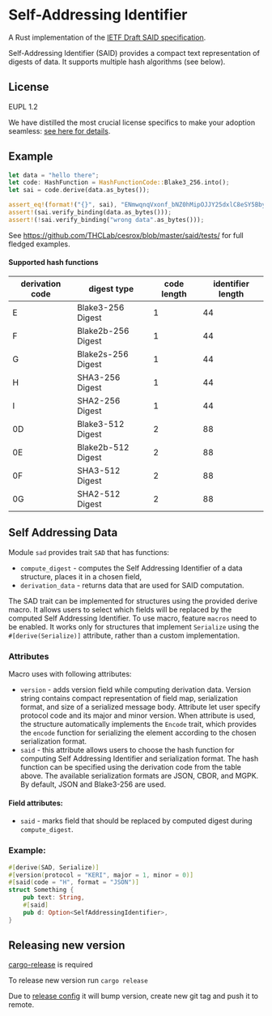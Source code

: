 # Self-Addressing Identifier

A Rust implementation of the [IETF Draft SAID specification](https://weboftrust.github.io/ietf-said/draft-ssmith-said.html).

Self-Addressing Identifier (SAID) provides a compact text representation of digests of data. It supports multiple hash algorithms (see below).

## License

EUPL 1.2 

We have distilled the most crucial license specifics to make your adoption seamless: [see here for details](https://github.com/THCLab/licensing).

## Example
```rust
let data = "hello there";
let code: HashFunction = HashFunctionCode::Blake3_256.into();
let sai = code.derive(data.as_bytes());

assert_eq!(format!("{}", sai), "ENmwqnqVxonf_bNZ0hMipOJJY25dxlC8eSY5BbyMCfLJ");
assert!(sai.verify_binding(data.as_bytes()));
assert!(!sai.verify_binding("wrong data".as_bytes()));
```

See https://github.com/THCLab/cesrox/blob/master/said/tests/ for full fledged examples.

#### Supported hash functions

| derivation code| digest type 		| code length 	| identifier length	|
|---------------|-------------------|---------------|-------------------|
| E				| Blake3-256 Digest | 1				| 44 				|
| F 			| Blake2b-256 Digest| 1				| 44				|
| G				| Blake2s-256 Digest| 1				| 44				|
| H				| SHA3-256 Digest 	| 1				| 44				|
| I				| SHA2-256 Digest	| 1				| 44				|
| 0D			| Blake3-512 Digest | 2				| 88				|
| 0E			| Blake2b-512 Digest| 2				| 88				|
| 0F			| SHA3-512 Digest 	| 2				| 88				|
| 0G			| SHA2-512 Digest	| 2				| 88				|


## Self Addressing Data

Module `sad` provides trait `SAD` that has functions:
- `compute_digest` - computes the Self Addressing Identifier of a data structure, places it in a chosen field,
- `derivation_data` - returns data that are used for SAID computation.

The SAD trait can be implemented for structures using the provided derive macro. It allows users to select which fields will be replaced by the computed Self Addressing Identifier.
To use macro, feature `macros` need to be enabled. It works only for structures that implement `Serialize` using the `#[derive(Serialize)]` attribute, rather than a custom implementation.
### Attributes

Macro uses with following attributes:
- `version` - adds version field while computing derivation data. Version string contains compact representation of field map, serialization format, and size of a serialized message body. Attribute let user specify protocol code and its major and minor version. When attribute is used, the structure automatically implements the `Encode` trait, which provides the `encode` function for serializing the element according to the chosen serialization format.
- `said` -  this attribute allows users to choose the hash function for computing Self Addressing Identifier and serialization format. The hash function can be specified using the derivation code from the table above. The available serialization formats are JSON, CBOR, and MGPK. By default, JSON and Blake3-256 are used.

#### Field attributes:
- `said` - marks field that should be replaced by computed digest during `compute_digest`.

### Example:
```rust
#[derive(SAD, Serialize)]
#[version(protocol = "KERI", major = 1, minor = 0)]
#[said(code = "H", format = "JSON")]
struct Something {
	pub text: String,
	#[said]
	pub d: Option<SelfAddressingIdentifier>,
}
```

## Releasing new version
[cargo-release](https://github.com/crate-ci/cargo-release) is required

To release new version run `cargo release`

Due to [release config](./release.toml) it will bump version, create new git tag
and push it to remote.

